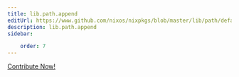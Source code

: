 ```yaml
---
title: lib.path.append
editUrl: https://www.github.com/nixos/nixpkgs/blob/master/lib/path/default.nix#L168C5
description: lib.path.append
sidebar:

    order: 7
---
```


<a href="https://www.github.com/nixos/nixpkgs/blob/master/lib/path/default.nix#L168C5">Contribute Now!</a>



